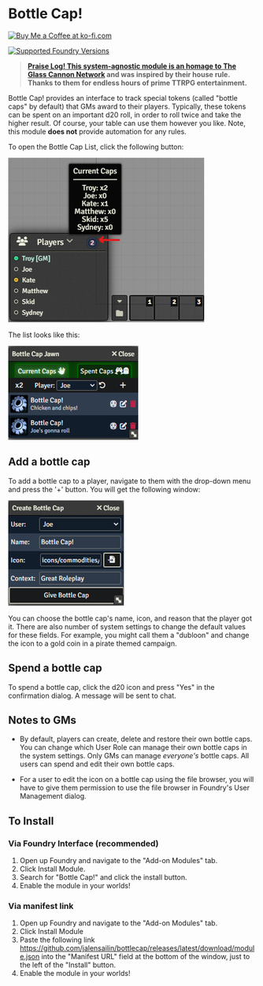 # Bottle Cap!

<a href='https://ko-fi.com/jalensailin' target='_blank'><img height='35' style='border:0px;height:36px;' src='https://az743702.vo.msecnd.net/cdn/kofi3.png?v=0' alt='Buy Me a Coffee at ko-fi.com' />

![Supported Foundry Versions](https://img.shields.io/endpoint?url=https%3A%2F%2Ffoundryshields.com%2Fversion%3Fstyle%3Dplastic%26url%3Dhttps%3A%2F%2Fraw.githubusercontent.com%2Fjalensailin%2Fbottlecap%2Fmain%2Fmodule.json)

> **Praise Log! This system-agnostic module is an homage to [The Glass Cannon Network](https://www.glasscannonnetwork.com/) and was inspired by their house rule. Thanks to them for endless hours of prime TTRPG entertainment.**

Bottle Cap! provides an interface to track special tokens (called "bottle caps" by default) that GMs award to their players. Typically, these tokens can be spent on an important d20 roll, in order to roll twice and take the higher result. Of course, your table can use them however you like. Note, this module **does not** provide automation for any rules.

To open the Bottle Cap List, click the following button:

![Bottle Cap Button](./assets/readme/bottlecap-button.png)

The list looks like this:

![Bottle Cap Jawn](./assets/readme/bottlecap-jawn.png)

## Add a bottle cap

To add a bottle cap to a player, navigate to them with the drop-down menu and press the '+' button. You will get the following window:

![Bottle Cap Config](./assets/readme/bottlecap-config.png)

You can choose the bottle cap's name, icon, and reason that the player got it. There are also number of system settings to change the default values for these fields. For example, you might call them a "dubloon" and change the icon to a gold coin in a pirate themed campaign.

## Spend a bottle cap

To spend a bottle cap, click the d20 icon and press "Yes" in the confirmation dialog. A message will be sent to chat.

## Notes to GMs

- By default, players can create, delete and restore their own bottle caps. You can change which User Role can manage their own bottle caps in the system settings. Only GMs can manage _everyone's_ bottle caps. All users can spend and edit their own bottle caps.

- For a user to edit the icon on a bottle cap using the file browser, you will have to give them permission to use the file browser in Foundry's User Management dialog.

## To Install

### Via Foundry Interface (recommended)

1. Open up Foundry and navigate to the "Add-on Modules" tab.
2. Click Install Module.
3. Search for "Bottle Cap!" and click the install button.
4. Enable the module in your worlds!

### Via manifest link

1. Open up Foundry and navigate to the "Add-on Modules" tab.
2. Click Install Module
3. Paste the following link <https://github.com/jalensailin/bottlecap/releases/latest/download/module.json> into the "Manifest URL" field at the bottom of the window, just to the left of the "Install" button.
4. Enable the module in your worlds!
